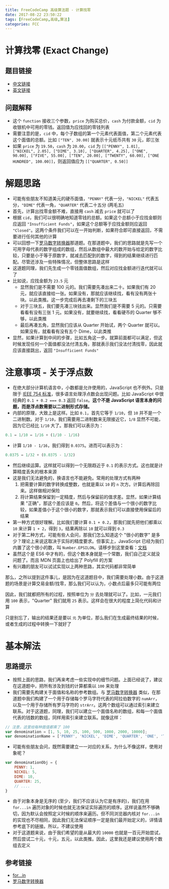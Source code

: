 ```yaml
---
title: FreeCodeCamp 高级算法题 - 计算找零
date: 2017-08-22 23:50:22
tags: [FreeCodeCamp,高级,算法]
categories: FCC
---
```


# 计算找零 (Exact Change)

## 题目链接
- [中文链接](https://freecodecamp.cn/challenges/exact-change)
- [英文链接](https://freecodecamp.com/challenges/exact-change)

## 问题解释
- 这个 `function` 接收三个参数，`price` 为购买总价，`cash` 为付款金额，`cid` 为收银机中可用的零钱。返回值为应找回的零钱列表
- 需要注意的是，`cid` 中，每个子数组的第一个元素代表面值，第二个元素代表这个面值的总额。比如 `["TEN", 30.00]` 就表示十元纸币共有 `30` 元，即三张
- 如果 `price` 为 `19.50`，`cash` 为 `20.00`，`cid` 为 `[["PENNY", 1.01], ["NICKEL", 2.05], ["DIME", 3.10], ["QUARTER", 4.25], ["ONE", 90.00], ["FIVE", 55.00], ["TEN", 20.00], ["TWENTY", 60.00], ["ONE HUNDRED", 100.00]]`，则返回值应为 `[["QUARTER", 0.50]]`

<!--more-->

# 解题思路
- 可能有些朋友不知道美元的硬币面值，`"PENNY"` 代表一分，`"NICKEL"` 代表五分，`"DIME"` 代表一角，`"QUARTER"` 代表二十五分 (两毛五)
- 首先，计算出找零金额不难，直接用 `cash` 减去 `price` 就可以了
- 根据 `cid`，我们可以很明确地知道零钱的总额。如果这个总额小于应找金额则应返回 `"Insufficient Funds"`，如果这个总额等于应找金额则应返回 `"Closed"`。这两个条件我们可以在一开始判断，如果符合即可直接返回，不需要进行任何其他的计算
- 可以回想一下[罗马数字转换器](http://singsing.io/blog/fcc/intermediate-roman-numeral-converter/)那道题。在那道题中，我们的思路就是先写一个可用字母代表的数字组成的数组，然后从数组中最大的数开始与给定的数字比较，只要是小于等于原数字，就减去匹配到的数字，得到的结果继续进行匹配。尽管还涉及一些特殊情况，但整体思路是这样
- 这道题同理，我们先生成一个零钱面值数组，然后对应找金额进行迭代就可以了
- 比如说，应找金额为 `23.5` 元
    - 显然我们是不需要 100 元的。我们需要先凑出来二十。如果我们有 20 元，就应该直接给一张。如果没有，那就应该继续找，看有没有两张十块。以此类推。这一步完成后再去凑剩下的三块五
    - 对于三块五，我们要先凑三块钱出来。显然我们是不需要 5 元的。只需要看看有没有三张 1 元。如果没有，就要继续找，看看硬币的 Quarter 够不够，以此类推
    - 最后再凑五角，显然我们应该从 Quarter 开始试，两个 Quarter 就可以。如果没有，就看看有没有五个 Dime，以此类推
- 显然，如果计算到中间的步骤，比如五角这一步。就算前面都可以满足，但这时候发现任何一个面值都没法付清五角，那就表示我们没法付清找零，因此就应该直接跳出，返回 `"Insufficient Funds"`

# 注意事项 - 关于浮点数
- 在绝大部分计算机语言中，小数都是允许使用的，JavaScript 也不例外。只是限于 [IEEE 754 标准](http://grouper.ieee.org/groups/754/)，很多语言处理浮点数会出现问题。比如 JavaScript 中很经典的 `0.1 + 0.2 === 0.3` 返回 `false`。**这个不是 JavaScript 语言本身的问题，而是浮点数需要以二进制形式存储。**
- 内部的原理，大致上是这样。比如 `0.1`，首先它等于 `1/10`，但 `10` 并不是一个二进制数。对于 `1/10`，我们需要用二进制数来无限接近它，`1/8` 显然不可能，因为它已经比 `1/10` 大了。那我们可以表示为：
```js
0.1 = 1/10 = 1/16 + (1/10 - 1/16)
```

- 计算 `1/10 - 1/16`，我们得到 `0.0375`。进而可以表示为：
```js
0.0375 = 1/32 + (0.0375 - 1/32)
```

- 然后继续运算。这样就可以得到一个无限趋近于 `0.1` 的表示方式。这也就是计算精度丢失的根本来源
- 这是我们无法避免的，换语言也不能避免。常用的处理方式有两种
    1. 把需要计算的数字转换成整数，也就是乘以 `10` 的 `n` 次方。计算后再除回来。这样做相对保险
    2. 将计算结果保留到一定精度，然后与保留前的值求差。显然，如果计算结果 "正确"，那这个差应该是 `0`。然后，将这个差值与一个很小的数字比较，如果差值小于这个很小的数字，那就表示我们可以直接使用保留后的结果
- 第一种方式很好理解。比如我们要计算 `0.1 + 0.2`，那我们就先把他们都乘以 `10` 来计算 `1 + 2`，得到 `3`，结果再除以 `10` 就可以得到 `0.3`
- 对于第二种方式，可能有些人会问，那我们怎么知道这个 "很小的数字" 是多少？理论上来说这取决于实际的精度要求。但事实上，JavaScript 已经为我们内置了这个很小的数，叫 `Number.EPSILON`。请移步到这里查看：[文档](https://developer.mozilla.org/en-US/docs/Web/JavaScript/Reference/Global_Objects/Number/EPSILON)
- 虽然这个是 ES6 中才有的，但这个数本身就是一个常数，我们自己定义就没问题了。而且 MDN 页面上也给出了 Polyfill 的方案
- 有兴趣的朋友可以试试实现以上两种思路，其实代码都非常简单

那么，之所以提到这件事儿，是因为在这道题目中，我们需要处理小数。由于这道题的场景是计算交易金额/找零，那么我们可以认为，小数点后最多只可能有两位

因此，我们就都把所有的过程，按照单位为 `分` 去处理就可以了。比如，一元我们用 `100` 表示，"Quarter" 我们就用 `25` 表示。这样会在很大的程度上简化代码和计算

只是别忘了，输出的结果还是要以 `元` 为单位，那么我们在生成最终结果的时候，或者生成的过程中转换一下就好了

# 基本解法
## 思路提示
- 按照上面的思路，我们再来考虑一些实现中的细节问题。上面已经说了，建议在这道题中，把所有涉及到钱的计算都乘以 `100` 来处理
- 我们需要先构建关于面值和名称的参考数组。与 [罗马数字转换器](http://singsing.io/blog/fcc/intermediate-roman-numeral-converter/) 类似，在那道题中我们构建了一个用于存储每个罗马字符代表的阿拉伯数字的 `numArr`，以及一个用于存储所有罗马字符的 `strArr`。这两个数组可以通过索引来建立联系。对于这道题，同理，我们可以建立一个面值名称的数组，和每一个面值代表的钱数的数组，同样用索引来建立联系。就像这样：

```js
// 注意，这里给每种面值都乘了 100
var denomination = [1, 5, 10, 25, 100, 500, 1000, 2000, 10000];
var denominationName = ['PENNY', 'NICKEL', 'DIME', 'QUARTER', 'ONE', 'TEN', 'TWENTY', 'ONE HUNDRED'];
```

- 可能有些朋友会问，既然需要建立一一对应的关系，为什么不像这样，使用对象呢？

```js
var denominationObj = {
    PENNY: 1,
    NICKEL: 5,
    DIME: 10,
    QUARTER: 25,
    // ....
}
```

- 由于对象本身是无序的 (至少，我们不应该认为它是有序的)，我们在用 `for...in` 遍历对象的时候也就无法保证实际遍历的顺序。这样说虽然不够确切，因为默认会按照定义时候的顺序来遍历。但不同浏览器内核对 `for...in` 的实现也不尽相同，因此我们无法保证顺序一定是我们最开始定义的，详情请参考底下的链接。所以，不建议使用
- 对于这道题来说，由于我们希望的是从最大的 `10000` 也就是一百元开始尝试，然后尝试二十元，十元，五元，以此类推。因此，这里我还是建议使用两个数组去定义

## 参考链接
- [for...in](https://developer.mozilla.org/zh-CN/docs/Web/JavaScript/Reference/Statements/for...in)
- [罗马数字转换器](http://singsing.io/blog/fcc/intermediate-roman-numeral-converter/)